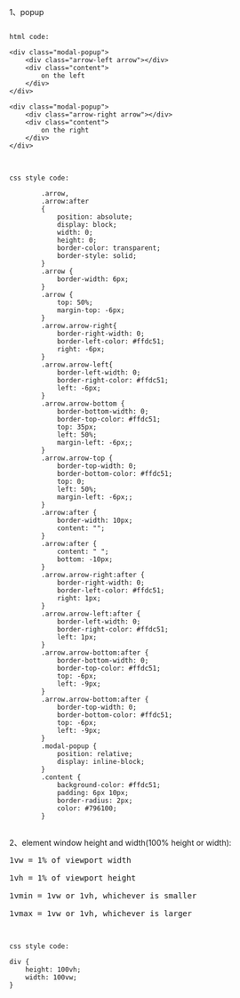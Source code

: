 1、popup
<pre>
<code>
html code:

&lt;div class="modal-popup">
    &lt;div class="arrow-left arrow">&lt/div>
    &lt;div class="content">
        on the left
    &lt;/div>
&lt;/div>

&lt;div class="modal-popup">
    &lt;div class="arrow-right arrow">&lt/div>
    &lt;div class="content">
        on the right
    &lt;/div>
&lt;/div>
</code>
</pre>

<pre>
<code>
css style code:

        .arrow,
        .arrow:after 
        {
            position: absolute;
            display: block;
            width: 0;
            height: 0;
            border-color: transparent;
            border-style: solid;
        }
        .arrow {
            border-width: 6px;
        }
        .arrow {
            top: 50%;
            margin-top: -6px;
        }
        .arrow.arrow-right{
            border-right-width: 0;
            border-left-color: #ffdc51;
            right: -6px;
        }
        .arrow.arrow-left{
            border-left-width: 0;
            border-right-color: #ffdc51;
            left: -6px;
        }
        .arrow.arrow-bottom {
            border-bottom-width: 0;
            border-top-color: #ffdc51;
            top: 35px;
            left: 50%;
            margin-left: -6px;;
        }
        .arrow.arrow-top {
            border-top-width: 0;
            border-bottom-color: #ffdc51;
            top: 0;
            left: 50%;
            margin-left: -6px;;
        }
        .arrow:after {
            border-width: 10px;
            content: "";
        }
        .arrow:after {
            content: " ";
            bottom: -10px;
        }
        .arrow.arrow-right:after {
            border-right-width: 0;
            border-left-color: #ffdc51;
            right: 1px;
        }
        .arrow.arrow-left:after {
            border-left-width: 0;
            border-right-color: #ffdc51;
            left: 1px;
        }
        .arrow.arrow-bottom:after {
            border-bottom-width: 0;
            border-top-color: #ffdc51;
            top: -6px;
            left: -9px;
        }
        .arrow.arrow-bottom:after {
            border-top-width: 0;
            border-bottom-color: #ffdc51;
            top: -6px;
            left: -9px;
        }
        .modal-popup {
            position: relative;
            display: inline-block;
        }
        .content {
            background-color: #ffdc51;
            padding: 6px 10px;
            border-radius: 2px;
            color: #796100;
        }
</code>
</pre>

2、element window height and width(100% height or width):

<pre>
1vw = 1% of viewport width

1vh = 1% of viewport height

1vmin = 1vw or 1vh, whichever is smaller

1vmax = 1vw or 1vh, whichever is larger

</pre>


<pre>
<code>
css style code:

div {
    height: 100vh;
	width: 100vw;
}

</code>
</pre>
